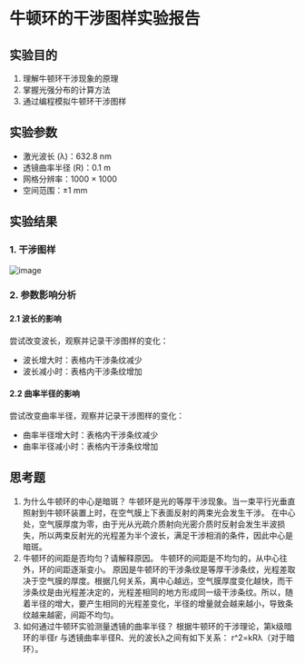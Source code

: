 # 牛顿环的干涉图样实验报告

## 实验目的
1. 理解牛顿环干涉现象的原理
2. 掌握光强分布的计算方法
3. 通过编程模拟牛顿环干涉图样

## 实验参数
- 激光波长 (λ)：632.8 nm
- 透镜曲率半径 (R)：0.1 m
- 网格分辨率：1000 × 1000
- 空间范围：±1 mm

## 实验结果

### 1. 干涉图样
![image](https://github.com/user-attachments/assets/4e661663-2370-4ab9-92e2-be995a11a2b0)


### 2. 参数影响分析
#### 2.1 波长的影响
尝试改变波长，观察并记录干涉图样的变化：
- 波长增大时：表格内干涉条纹减少
- 波长减小时：表格内干涉条纹增加

#### 2.2 曲率半径的影响
尝试改变曲率半径，观察并记录干涉图样的变化：
- 曲率半径增大时：表格内干涉条纹减少
- 曲率半径减小时：表格内干涉条纹增加

## 思考题
1. 为什么牛顿环的中心是暗斑？
牛顿环是光的等厚干涉现象。当一束平行光垂直照射到牛顿环装置上时，在空气膜上下表面反射的两束光会发生干涉。
在中心处，空气膜厚度为零，由于光从光疏介质射向光密介质时反射会发生半波损失，所以两束反射光的光程差为半个波长，满足干涉相消的条件，因此中心是暗斑。
2. 牛顿环的间距是否均匀？请解释原因。
牛顿环的间距是不均匀的，从中心往外，环的间距逐渐变小。
原因是牛顿环的干涉条纹是等厚干涉条纹，光程差取决于空气膜的厚度。根据几何关系，离中心越远，空气膜厚度变化越快，而干涉条纹是由光程差决定的，光程差相同的地方形成同一级干涉条纹。所以，随着半径的增大，要产生相同的光程差变化，半径的增量就会越来越小，导致条纹越来越密，间距不均匀。
3. 如何通过牛顿环实验测量透镜的曲率半径？
根据牛顿环的干涉理论，第k级暗环的半径r 与透镜曲率半径R、光的波长λ之间有如下关系：
   r^2=kRλ（对于暗环）。
